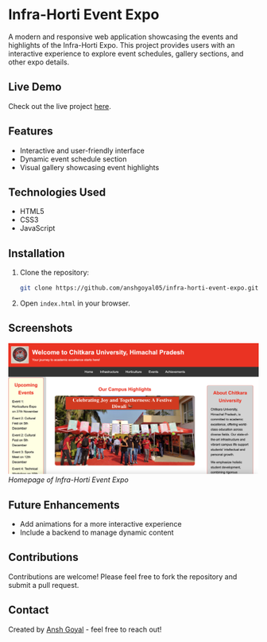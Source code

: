 # Infra-Horti Event Expo

A modern and responsive web application showcasing the events and highlights of the Infra-Horti Expo. This project provides users with an interactive experience to explore event schedules, gallery sections, and other expo details.

## Live Demo
Check out the live project [here](https://anshgoyal05.github.io/infra-horti-event-expo/).

## Features
- Interactive and user-friendly interface
- Dynamic event schedule section
- Visual gallery showcasing event highlights

## Technologies Used
- HTML5
- CSS3
- JavaScript

## Installation
1. Clone the repository:
   ```bash
   git clone https://github.com/anshgoyal05/infra-horti-event-expo.git
   ```
2. Open `index.html` in your browser.

## Screenshots
![Homepage](home_page.png)  
_Homepage of Infra-Horti Event Expo_

## Future Enhancements
- Add animations for a more interactive experience
- Include a backend to manage dynamic content

## Contributions
Contributions are welcome! Please feel free to fork the repository and submit a pull request.

## Contact
Created by [Ansh Goyal](https://github.com/anshgoyal05) - feel free to reach out!
